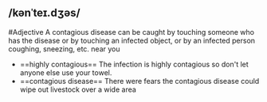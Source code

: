 ## /kənˈteɪ.dʒəs/
#Adjective
A contagious disease can be caught by touching someone who has the disease or by touching an infected object, or by an infected person coughing, sneezing, etc. near you

- ==highly contagious== The infection is highly contagious so don't let anyone else use your towel. 
- ==contagious disease== There were fears the contagious disease could wipe out livestock over a wide area